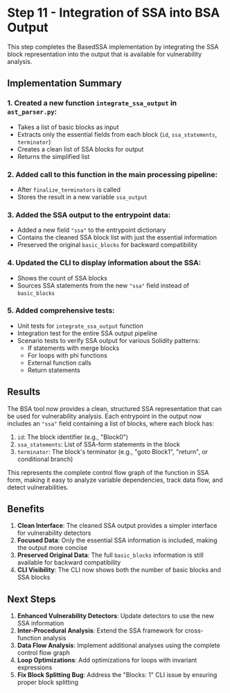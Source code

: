 # Step 11 - Integration of SSA into BSA Output

This step completes the BasedSSA implementation by integrating the SSA block representation into the output that is available for vulnerability analysis.

## Implementation Summary

### 1. Created a new function `integrate_ssa_output` in `ast_parser.py`:
- Takes a list of basic blocks as input
- Extracts only the essential fields from each block (`id`, `ssa_statements`, `terminator`)
- Creates a clean list of SSA blocks for output
- Returns the simplified list

### 2. Added call to this function in the main processing pipeline:
- After `finalize_terminators` is called
- Stores the result in a new variable `ssa_output`

### 3. Added the SSA output to the entrypoint data:
- Added a new field `"ssa"` to the entrypoint dictionary
- Contains the cleaned SSA block list with just the essential information
- Preserved the original `basic_blocks` for backward compatibility

### 4. Updated the CLI to display information about the SSA:
- Shows the count of SSA blocks 
- Sources SSA statements from the new `"ssa"` field instead of `basic_blocks`

### 5. Added comprehensive tests:
- Unit tests for `integrate_ssa_output` function
- Integration test for the entire SSA output pipeline
- Scenario tests to verify SSA output for various Solidity patterns:
  - If statements with merge blocks
  - For loops with phi functions
  - External function calls
  - Return statements

## Results

The BSA tool now provides a clean, structured SSA representation that can be used for vulnerability analysis. Each entrypoint in the output now includes an `"ssa"` field containing a list of blocks, where each block has:

1. `id`: The block identifier (e.g., "Block0")
2. `ssa_statements`: List of SSA-form statements in the block
3. `terminator`: The block's terminator (e.g., "goto Block1", "return", or conditional branch)

This represents the complete control flow graph of the function in SSA form, making it easy to analyze variable dependencies, track data flow, and detect vulnerabilities.

## Benefits

1. **Clean Interface**: The cleaned SSA output provides a simpler interface for vulnerability detectors
2. **Focused Data**: Only the essential SSA information is included, making the output more concise
3. **Preserved Original Data**: The full `basic_blocks` information is still available for backward compatibility
4. **CLI Visibility**: The CLI now shows both the number of basic blocks and SSA blocks

## Next Steps

1. **Enhanced Vulnerability Detectors**: Update detectors to use the new SSA information
2. **Inter-Procedural Analysis**: Extend the SSA framework for cross-function analysis
3. **Data Flow Analysis**: Implement additional analyses using the complete control flow graph
4. **Loop Optimizations**: Add optimizations for loops with invariant expressions
5. **Fix Block Splitting Bug**: Address the "Blocks: 1" CLI issue by ensuring proper block splitting